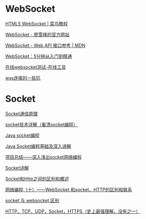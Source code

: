 WebSocket
===

[HTML5 WebSocket | 菜鸟教程](http://www.runoob.com/html/html5-websocket.html)   

[WebSocket - 廖雪峰的官方网站](https://www.liaoxuefeng.com/wiki/001434446689867b27157e896e74d51a89c25cc8b43bdb3000/001472780997905c8f293615c5a42eab058b6dc29936a5c000)  

[WebSocket - Web API 接口参考 | MDN](https://developer.mozilla.org/zh-CN/docs/Web/API/WebSocket)  

[WebSocket：5分钟从入门到精通](https://segmentfault.com/a/1190000012709475)  

[在线websocket测试-在线工具](http://coolaf.com/tool/chattest)  

[wss连接的一些坑](https://blog.csdn.net/hfismyangel/article/details/82758629)   


Socket
===

[Socket通信原理](https://www.cnblogs.com/wangcq/p/3520400.html)  

[socket技术详解（看清socket编程）](https://blog.csdn.net/weixin_39634961/article/details/80236161)  

[Java socket编程](http://baijiahao.baidu.com/s?id=1579689248747304713&wfr=spider&for=pc)  

[Java Socket编程基础及深入讲解](https://www.cnblogs.com/yiwangzhibujian/p/7107785.html)  

[项目总结——深入浅出socket网络编程](https://blog.csdn.net/hy6688_/article/details/12179827)  

[Socket详解](https://blog.csdn.net/sight_/article/details/8138802)  

[Socket和Http之间的区别和概述](https://blog.csdn.net/weixin_41648325/article/details/79412158)  

[网络编程（十）——WebSocket 和socket、HTTP的区别和联系](https://blog.csdn.net/changhenshui1990/article/details/80185135)  

[socket 与 websocket 区别](https://blog.csdn.net/mcj19970614/article/details/80453285)  

[HTTP、TCP、UDP，Socket，HTTPS（史上最强理解，没有之一）](https://blog.csdn.net/u010314160/article/details/80972888)  






